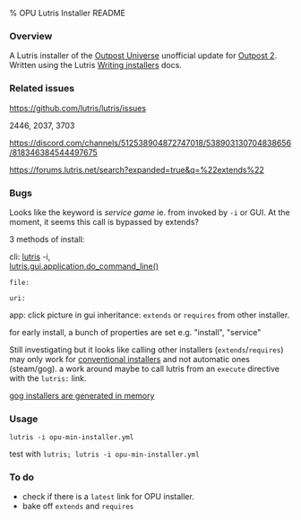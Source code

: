 % OPU Lutris Installer README 

### Overview
A Lutris installer of the [Outpost Universe](https://www.outpost2.net/outpost2.html) unofficial update for [Outpost 2](https://lutris.net/games/outpost-2-divided-destiny/). Written using the Lutris [Writing installers](https://github.com/lutris/lutris/blob/master/docs/installers.rst) docs.

### Related issues
https://github.com/lutris/lutris/issues

2446, 2037, 3703

https://discord.com/channels/512538904872747018/538903130704838656/818346384544497675

https://forums.lutris.net/search?expanded=true&q=%22extends%22

### Bugs
Looks like the keyword is *service game* ie. <id> from <service> invoked by `-i` or GUI. At the moment, it seems this call is bypassed by extends?

3 methods of install: 

cli: [lutris](https://github.com/lutris/lutris/blob/master/bin/lutris) -i,  
	[lutris.gui.application.do\_command\_line()](https://github.com/lutris/lutris/blob/7b90acbcf2b255fd9ac82ae46d38735cbcdcc632/lutris/gui/application.py#L392)
	
	file: 
	
	uri: 

  app: click picture in gui
inheritance: `extends` or `requires` from other installer.

for early install, a bunch of properties are set e.g. "install", "service"

Still investigating but it looks like calling other installers (`extends`/`requires`) may only work for [conventional installers](https://github.com/lutris/lutris/blob/5564cd803acb23beaf146a39189d2388425cca10/lutris/api.py#L162) and not automatic ones (steam/gog). a work around maybe to call lutris from an `execute` directive with the `lutris:` link.

[gog installers are generated in memory](https://github.com/lutris/lutris/blob/7b90acbcf2b255fd9ac82ae46d38735cbcdcc632/lutris/services/gog.py#L510)

### Usage
`lutris -i opu-min-installer.yml`

test with
`lutris; lutris -i opu-min-installer.yml`

### To do
* check if there is a `latest` link for OPU installer.
* bake off `extends` and `requires`

